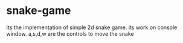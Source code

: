 # snake-game
Its the implementation of simple 2d snake game.
its work on console window.
a,s,d,w are the controls to move the snake
